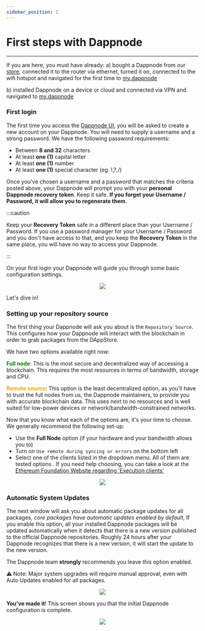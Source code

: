 ```yaml
---
sidebar_position: 1
---
```


# First steps with Dappnode
---
If you are here, you must have already:
a) bought a Dappnode from our [store](https://dappnode.io/), connected it to the router via ethernet, turned it on, connected to the wifi hotspot and navigated for the first time to [my.dappnode](http://my.dappnode)

b) installed Dappnode on a device or cloud and connected via VPN and navigated to [my.dappnode](http://my.dappnode)


### First login

The first time you access the [Dappnode UI](http://my.dappnode), you will be asked to create a new account on your Dappnode. You will need to supply a username and a strong password. We have the following password requirements:

- Between **8 and 32** characters
- At least **one (1)** capital letter
- At least **one (1)** number
- At least **one (1)** special character (eg. !,?,/)

Once you've chosen a username and a password that matches the criteria posted above, your Dappnode will prompt you with your **personal Dappnode recovery token**. Keep it safe. **If you forget your Username / Password, it will allow you to regenerate them**.

:::caution

Keep your **Recovery Token** safe in a different place than your Username / Password. If you use a password manager for your Username / Password and you don't have access to that, and you keep the **Recovery Token** in the same place, you will have no way to access your Dappnode.

:::

On your first login your Dappnode will guide you through some basic configuration settings. 

<p align="center">
    <img src="../../../../img/first_steps_1.png"/>
</p>

Let's dive in!

### Setting up your repository source

The first thing your Dappnode will ask you about is the `Repository Source`. This configures how your Dappnode will interact with the blockchain in order to grab packages from the DAppStore. 

We have two options available right now:

**<font color="green">Full node</font>**: This is the most secure and decentralized way of accessing a blockchain. This requires the most resources in terms of bandwidth, storage and CPU.

**<font color="orange">Remote source</font>**: This option is the least decentralized option, as you'll have to trust the full nodes from us, the Dappnode maintainers, to provide you with accurate blockchain data. This uses next to no resources and is well suited for low-power devices or network/bandwidth-constrained networks.

Now that you know what each of the options are, it's your time to choose. We generally recommend the following set-up:

- Use the **Full Node** option (if your hardware and your bandwidth allows you to)
- Turn on `Use remote during syncing or errors` on the bottom left
- Select one of the clients listed in the dropdown menu. All of them are tested options . If you need help choosing, you can take a look at the [Ethereum Foundation Website regarding 'Execution clients'](https://ethereum.org/en/developers/docs/nodes-and-clients/#advantages-of-different-implementations) 

<p align="center">
    <img src="../../../../img/first_steps_2.png"/>
</p>

### Automatic System Updates
The next window will ask you about automatic package updates for all packages, *core packages have automatic updates enabled by default*, If you enable this option, all your installed Dappnode packages will be updated automatically when it detects that there is a new version published to the official Dappnode repositories. Roughly 24 hours after your Dappnode recognizes that there is a new version, it will start the update to the new version.  

The Dappnode team **strongly** recommends you leave this option enabled.

:warning: Note: Major system upgrades will require manual approval, even with Auto Updates enabled for all packages.  

<p align="center">
    <img src="../../../../img/first_steps_3.png"/>
</p>

**You've made it**! This screen shows you that the initial Dappnode configuration is complete.

<p align="center">
    <img src="../../../../img/first_steps_4.png"/>
</p>
